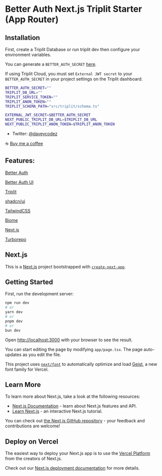 # Better Auth Next.js Triplit Starter (App Router)

## Installation

First, create a Triplit Database or run triplit dev then configure your environment variables.

You can generate a `BETTER_AUTH_SECRET` [here](https://www.better-auth.com/docs/installation#set-environment-variables).

If using Triplit Cloud, you must set `External JWT secret` to your `BETTER_AUTH_SECRET` in your project settings on the Triplit dashboard.

```bash
BETTER_AUTH_SECRET=""
TRIPLIT_DB_URL=""
TRIPLIT_SERVICE_TOKEN=""
TRIPLIT_ANON_TOKEN=""
TRIPLIT_SCHEMA_PATH="src/triplit/schema.ts"

EXTERNAL_JWT_SECRET=$BETTER_AUTH_SECRET
NEXT_PUBLIC_TRIPLIT_DB_URL=$TRIPLIT_DB_URL
NEXT_PUBLIC_TRIPLIT_ANON_TOKEN=$TRIPLIT_ANON_TOKEN
```

- Twitter: [@daveycodez](https://x.com/daveycodez)

☕️ [Buy me a coffee](https://buymeacoffee.com/daveycodez)

## Features:

[Better Auth](https://better-auth.com)

[Better Auth UI](https://better-auth-ui.com)

[Triplit](https://triplit.dev)

[shadcn/ui](https://ui.shadcn.com)

[TailwindCSS](https://tailwindcss.com)

[Biome](https://biomejs.dev)

[Next.js](https://nextjs.org)

[Turborepo](https://turbo.build)

## Next.js

This is a [Next.js](https://nextjs.org) project bootstrapped with [`create-next-app`](https://nextjs.org/docs/app/api-reference/cli/create-next-app).

## Getting Started

First, run the development server:

```bash
npm run dev
# or
yarn dev
# or
pnpm dev
# or
bun dev
```

Open [http://localhost:3000](http://localhost:3000) with your browser to see the result.

You can start editing the page by modifying `app/page.tsx`. The page auto-updates as you edit the file.

This project uses [`next/font`](https://nextjs.org/docs/app/building-your-application/optimizing/fonts) to automatically optimize and load [Geist](https://vercel.com/font), a new font family for Vercel.

## Learn More

To learn more about Next.js, take a look at the following resources:

- [Next.js Documentation](https://nextjs.org/docs) - learn about Next.js features and API.
- [Learn Next.js](https://nextjs.org/learn) - an interactive Next.js tutorial.

You can check out [the Next.js GitHub repository](https://github.com/vercel/next.js) - your feedback and contributions are welcome!

## Deploy on Vercel

The easiest way to deploy your Next.js app is to use the [Vercel Platform](https://vercel.com/new?utm_medium=default-template&filter=next.js&utm_source=create-next-app&utm_campaign=create-next-app-readme) from the creators of Next.js.

Check out our [Next.js deployment documentation](https://nextjs.org/docs/app/building-your-application/deploying) for more details.
